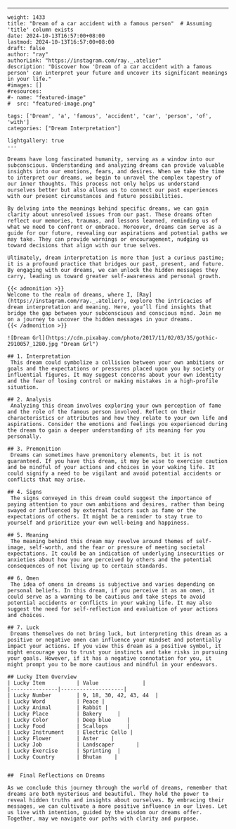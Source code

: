 ---
    weight: 1433
    title: "Dream of a car accident with a famous person"  # Assuming 'title' column exists
    date: 2024-10-13T16:57:00+08:00
    lastmod: 2024-10-13T16:57:00+08:00
    draft: false
    author: "ray"
    authorLink: "https://instagram.com/ray._.atelier"
    description: "Discover how 'Dream of a car accident with a famous person' can interpret your future and uncover its significant meanings in your life."
    #images: []
    #resources:
    #- name: "featured-image"
    #  src: "featured-image.png"
    
    tags: ['Dream', 'a', 'famous', 'accident', 'car', 'person', 'of', 'with']
    categories: ["Dream Interpretation"]
    
    lightgallery: true
    ---
    
    Dreams have long fascinated humanity, serving as a window into our subconscious. Understanding and analyzing dreams can provide valuable insights into our emotions, fears, and desires. When we take the time to interpret our dreams, we begin to unravel the complex tapestry of our inner thoughts. This process not only helps us understand ourselves better but also allows us to connect our past experiences with our present circumstances and future possibilities.
    
    By delving into the meanings behind specific dreams, we can gain clarity about unresolved issues from our past. These dreams often reflect our memories, traumas, and lessons learned, reminding us of what we need to confront or embrace. Moreover, dreams can serve as a guide for our future, revealing our aspirations and potential paths we may take. They can provide warnings or encouragement, nudging us toward decisions that align with our true selves.
    
    Ultimately, dream interpretation is more than just a curious pastime; it is a profound practice that bridges our past, present, and future. By engaging with our dreams, we can unlock the hidden messages they carry, leading us toward greater self-awareness and personal growth.
    
    {{< admonition >}}
    Welcome to the realm of dreams, where I, [Ray](https://instagram.com/ray._.atelier), explore the intricacies of dream interpretation and meaning. Here, you’ll find insights that bridge the gap between your subconscious and conscious mind. Join me on a journey to uncover the hidden messages in your dreams.
    {{< /admonition >}}
    
    ![Dream Grl](https://cdn.pixabay.com/photo/2017/11/02/03/35/gothic-2910057_1280.jpg "Dream Grl")
    
    ## 1. Interpretation
     This dream could symbolize a collision between your own ambitions or goals and the expectations or pressures placed upon you by society or influential figures. It may suggest concerns about your own identity and the fear of losing control or making mistakes in a high-profile situation.
    
    ## 2. Analysis
     Analyzing this dream involves exploring your own perception of fame and the role of the famous person involved. Reflect on their characteristics or attributes and how they relate to your own life and aspirations. Consider the emotions and feelings you experienced during the dream to gain a deeper understanding of its meaning for you personally.
    
    ## 3. Premonition
     Dreams can sometimes have premonitory elements, but it is not guaranteed. If you have this dream, it may be wise to exercise caution and be mindful of your actions and choices in your waking life. It could signify a need to be vigilant and avoid potential accidents or conflicts that may arise.
    
    ## 4. Signs
     The signs conveyed in this dream could suggest the importance of paying attention to your own ambitions and desires, rather than being swayed or influenced by external factors such as fame or the expectations of others. It might be a reminder to stay true to yourself and prioritize your own well-being and happiness.
    
    ## 5. Meaning
     The meaning behind this dream may revolve around themes of self-image, self-worth, and the fear or pressure of meeting societal expectations. It could be an indication of underlying insecurities or anxieties about how you are perceived by others and the potential consequences of not living up to certain standards.
    
    ## 6. Omen
     The idea of omens in dreams is subjective and varies depending on personal beliefs. In this dream, if you perceive it as an omen, it could serve as a warning to be cautious and take steps to avoid potential accidents or conflicts in your waking life. It may also suggest the need for self-reflection and evaluation of your actions and choices.
    
    ## 7. Luck
     Dreams themselves do not bring luck, but interpreting this dream as a positive or negative omen can influence your mindset and potentially impact your actions. If you view this dream as a positive symbol, it might encourage you to trust your instincts and take risks in pursuing your goals. However, if it has a negative connotation for you, it might prompt you to be more cautious and mindful in your endeavors.
    
    ## Lucky Item Overview
    | Lucky Item          | Value              |
    |---------------|--------------------|
    | Lucky Number        | 9, 18, 30, 42, 43, 44  |
    | Lucky Word          | Peace |
    | Lucky Animal        | Rabbit |
    | Lucky Place         | Bakery     |
    | Lucky Color         | Deep blue     |
    | Lucky Food          | Scallops      |
    | Lucky Instrument    | Electric Cello |
    | Lucky Flower        | Aster    |
    | Lucky Job           | Landscaper       |
    | Lucky Exercise      | Sprinting  |
    | Lucky Country       | Bhutan    |
    
    
    ##  Final Reflections on Dreams
    
    As we conclude this journey through the world of dreams, remember that dreams are both mysterious and beautiful. They hold the power to reveal hidden truths and insights about ourselves. By embracing their messages, we can cultivate a more positive influence in our lives. Let us live with intention, guided by the wisdom our dreams offer. Together, may we navigate our paths with clarity and purpose.
    